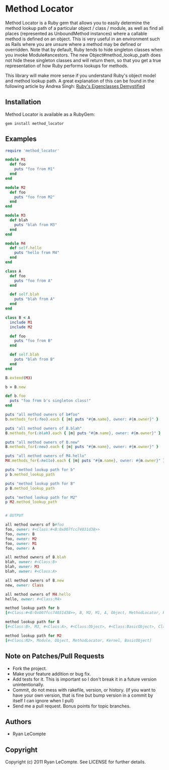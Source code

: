 # Method Locator

Method Locator is a Ruby gem that allows you to easily determine the method lookup path of a particular
object / class / module, as well as find all places (represented as UnboundMethod instances) where
a callable method is defined on an object. This is very useful in an environment such as Rails where
you are unsure where a method may be defined or overridden. Note that by default, Ruby tends to hide
singleton classes when you invoke Module#ancestors. The new Object#method_lookup_path does not hide
these singleton classes and will return them, so that you get a true representation of how Ruby
performs lookups for methods.

This library will make more sense if you understand Ruby's object model and method lookup path.
A great explanation of this can be found in the following article by Andrea Singh: [Ruby's Eigenclasses Demystified](http://blog.madebydna.com/all/code/2011/06/24/eigenclasses-demystified.html)

## Installation

Method Locator is available as a RubyGem:

    gem install method_locator

## Examples

```ruby
require 'method_locator'

module M1
  def foo
    puts "foo from M1"
  end
end

module M2
  def foo
    puts "foo from M2"
  end
end

module M3
  def blah
    puts "blah from M3"
  end
end

module M4
  def self.hello
    puts "hello from M4"
  end
end

class A
  def foo
    puts "foo from A"
  end

  def self.blah
    puts "blah from A"
  end
end

class B < A
  include M1
  include M2

  def foo
    puts "foo from B"
  end

  def self.blah
    puts "blah from B"
  end
end

B.extend(M3)

b = B.new

def b.foo
  puts "foo from b's singleton class!"
end

puts "all method owners of b#foo"
b.methods_for(:foo).each { |m| puts "#{m.name}, owner: #{m.owner}" }

puts "all method owners of B.blah"
B.methods_for(:blah).each { |m| puts "#{m.name}, owner: #{m.owner}" }

puts "all method owners of B.new"
B.methods_for(:new).each { |m| puts "#{m.name}, owner: #{m.owner}" }

puts "all method owners of M4.hello"
M4.methods_for(:hello).each { |m| puts "#{m.name}, owner: #{m.owner}" }

puts "method lookup path for b"
p b.method_lookup_path

puts "method lookup path for B"
p B.method_lookup_path

puts "method lookup path for M2"
p M2.method_lookup_path


# OUTPUT

all method owners of b#foo
foo, owner: #<Class:#<B:0x007fcc74031d38>>
foo, owner: B
foo, owner: M2
foo, owner: M1
foo, owner: A

all method owners of B.blah
blah, owner: #<Class:B>
blah, owner: M3
blah, owner: #<Class:A>

all method owners of B.new
new, owner: Class

all method owners of M4.hello
hello, owner: #<Class:M4>

method lookup path for b
[#<Class:#<B:0x007fcc74031d38>>, B, M2, M1, A, Object, MethodLocator, Kernel, BasicObject]

method lookup path for B
[#<Class:B>, M3, #<Class:A>, #<Class:Object>, #<Class:BasicObject>, Class, Module, Object, MethodLocator, Kernel, BasicObject]

method lookup path for M2
[#<Class:M2>, Module, Object, MethodLocator, Kernel, BasicObject]
```

## Note on Patches/Pull Requests

* Fork the project.
* Make your feature addition or bug fix.
* Add tests for it. This is important so I don't break it in a future version unintentionally.
* Commit, do not mess with rakefile, version, or history. (if you want to have your own version, that is fine but bump version in a commit by itself I can ignore when I pull)
* Send me a pull request. Bonus points for topic branches.

## Authors

* Ryan LeCompte

## Copyright

Copyright (c) 2011 Ryan LeCompte. See LICENSE for
further details.